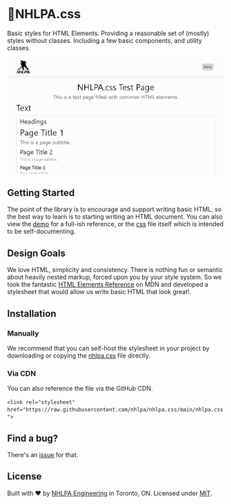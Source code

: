 # 🏒NHLPA.css

Basic styles for HTML Elements. Providing a reasonable set of (mostly) styles without classes. Including a few basic components, and utility classes.

![Screenshot of NHLPA.css](demo.png)

## Getting Started

The point of the library is to encourage and support writing basic HTML, so the best way to learn is to starting writing an HTML document. You can also view the [demo](demo.html) for a full-ish reference, or the [css](nhlpa.css) file itself which is intended to be self-documenting.

## Design Goals

We love HTML, simplicity and consistency. There is nothing fun or semantic about heavily nested markup, forced upon you by your style system. So we took the fantastic [HTML Elements Reference](https://developer.mozilla.org/en-US/docs/Web/HTML/Element) on MDN and developed a stylesheet that would allow us write basic HTML that look great!.

## Installation

### Manually

We recommend that you can self-host the stylesheet in your project by downloading or copying the [nhlpa.css](https://github.com/nhlpa/nhlpa/blob/master/nhlpa.css) file directly.

### Via CDN

You can also reference the file via the GitHub CDN.

`<link rel="stylesheet" href="https://raw.githubusercontent.com/nhlpa/nhlpa.css/main/nhlpa.css">`

## Find a bug?

There's an [issue](https://github.com/nhlpa/nhlpa.css/issues) for that.

## License

Built with ♥ by [NHLPA Engineering](https://github.com/nhlpa) in Toronto, ON. Licensed under [MIT](https://github.com/nhlpa/nhlpa.css/blob/master/LICENSE).